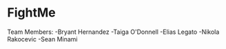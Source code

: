 # FightMe

Team Members:
-Bryant Hernandez
-Taiga O'Donnell
-Elias Legato
-Nikola Rakocevic
-Sean Minami
